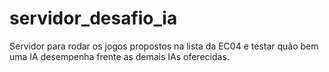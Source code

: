 servidor_desafio_ia
===================

Servidor para rodar os jogos propostos na lista da EC04 e testar quão bem uma IA desempenha frente as demais IAs oferecidas.
